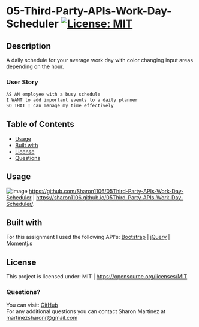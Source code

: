 # 05-Third-Party-APIs-Work-Day-Scheduler [![License: MIT](https://img.shields.io/badge/License-MIT-yellow.svg)](https://opensource.org/licenses/MIT)
  
## Description   
A daily schedule for your average work day with color changing input areas depending on the hour. 

### User Story

```md
AS AN employee with a busy schedule
I WANT to add important events to a daily planner
SO THAT I can manage my time effectively
```

  ## Table of Contents
  * [Usage](#Usage)
  * [Built with](#Built-with)
  * [License](#License)
  * [Questions](#Questions)
  

  ## Usage 
  ![image](https://user-images.githubusercontent.com/30086519/108946388-3294c980-7613-11eb-8a5e-32f0e24a8b85.png)
  https://github.com/Sharon1106/05Third-Party-APIs-Work-Day-Scheduler | https://sharon1106.github.io/05Third-Party-APIs-Work-Day-Scheduler/.
  
  ## Built with
  For this assignment I used the following API's: [Bootstrap](https://getbootstrap.com/) | [jQuery](https://jquery.com/) | [Momentj.s](https://momentjs.com/)

  ## License 
  This project is licensed under: MIT | https://opensource.org/licenses/MIT

  ### Questions?
  You can visit: [GitHub](https://github.com/Sharon1106)  
  For any additional questions you can contact Sharon Martinez at martinezsharonr@gmail.com
